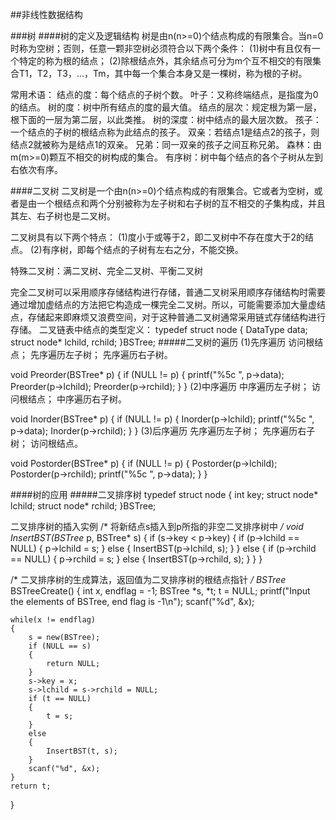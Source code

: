 ##非线性数据结构

###树
####树的定义及逻辑结构
树是由n(n>=0)个结点构成的有限集合。当n=0时称为空树；否则，任意一颗非空树必须符合以下两个条件：
(1)树中有且仅有一个特定的称为根的结点；
(2)除根结点外，其余结点可分为m个互不相交的有限集合T1，T2，T3，...，Tm，其中每一个集合本身又是一棵树，称为根的子树。

常用术语：
结点的度：每个结点的子树个数。
叶子：又称终端结点，是指度为0的结点。
树的度：树中所有结点的度的最大值。
结点的层次：规定根为第一层，根下面的一层为第二层，以此类推。
树的深度：树中结点的最大层次数。
孩子：一个结点的子树的根结点称为此结点的孩子。
双亲：若结点1是结点2的孩子，则结点2就被称为是结点1的双亲。
兄弟：同一双亲的孩子之间互称兄弟。
森林：由m(m>=0)颗互不相交的树构成的集合。
有序树：树中每个结点的各个子树从左到右依次有序。

####二叉树
二叉树是一个由n(n>=0)个结点构成的有限集合。它或者为空树，或者是由一个根结点和两个分别被称为左子树和右子树的互不相交的子集构成，并且其左、右子树也是二叉树。

二叉树具有以下两个特点：
(1)度小于或等于2，即二叉树中不存在度大于2的结点。
(2)有序树，即每个结点的子树有左右之分，不能交换。

特殊二叉树：满二叉树、完全二叉树、平衡二叉树

完全二叉树可以采用顺序存储结构进行存储，普通二叉树采用顺序存储结构时需要通过增加虚结点的方法把它构造成一棵完全二叉树。所以，可能需要添加大量虚结点，存储起来即麻烦又浪费空间，对于这种普通二叉树通常采用链式存储结构进行存储。
二叉链表中结点的类型定义：
typedef struct node
{
	DataType data;
	struct node* lchild, rchild;
}BSTree;
#####二叉树的遍历
(1)先序遍历
访问根结点；
先序遍历左子树；
先序遍历右子树。

void Preorder(BSTree* p)
{
	if (NULL != p)
	{
		printf("%5c ", p->data);
		Preorder(p->lchild);
		Preorder(p->rchild);
	}
}
(2)中序遍历
中序遍历左子树；
访问根结点；
中序遍历右子树。

void Inorder(BSTree* p)
{
	if (NULL != p)
	{
		Inorder(p->lchild);
		printf("%5c ", p->data);
		Inorder(p->rchild);
	}
}
(3)后序遍历
先序遍历左子树；
先序遍历右子树；
访问根结点。

void Postorder(BSTree* p)
{
	if (NULL != p)
	{
		Postorder(p->lchild);
		Postorder(p->rchild);
		printf("%5c ", p->data);
	}
}

####树的应用
#####二叉排序树
typedef struct node
{
	int key;
	struct node* lchild;
	struct node* rchild;
}BSTree;

二叉排序树的插入实例
/* 将新结点s插入到p所指的非空二叉排序树中 */
void InsertBST(BSTree* p, BSTree* s)
{
	if (s->key < p->key)
	{
		if (p->lchild == NULL)
		{
			p->lchild = s;
		}
		else
		{
			InsertBST(p->lchild, s);
		}
	}
	else
	{
		if (p->rchild == NULL)
		{
			p->rchild = s;
		}
		else
		{
			InsertBST(p->rchild, s);
		} 
	}
}

/* 二叉排序树的生成算法，返回值为二叉排序树的根结点指针 */
BSTree* BSTreeCreate()
{
	int x, endflag = -1;
	BSTree *s, *t;
	t = NULL;
	printf("Input the elements of BSTree, end flag is -1\n");
	scanf("%d", &x);
	
	while(x != endflag)
	{
		s = new(BSTree);
		if (NULL == s)
		{
			return NULL;
		}
		s->key = x;
		s->lchild = s->rchild = NULL;
		if (t == NULL)
		{
			t = s;
		}
		else
		{
			InsertBST(t, s);
		}
		scanf("%d", &x);
	}
	return t;
}